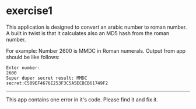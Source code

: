 # exercise1

This application is designed to convert an arabic number to roman number.<br/>
A built in twist is that it calculates also an MD5 hash from the roman number.

For example:
Number 2600 is MMDC in Roman numerals. 
Output from app should be like follows:
```
Enter number: 
2600 
Super duper secret result: MMDC         secret:C509EF4676E253F3C5A5ECBCB61749F2
```

***
This app contains one error in it's code.
Please find it and fix it.<br/>



